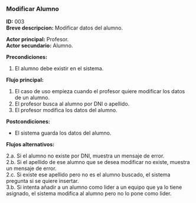 ### Modificar Alumno  
**ID:** 003  
**Breve descripcion:** Modificar datos del alumno.  
  
  **Actor principal:** Profesor.  
  **Actor secundario:** Alumno.
    
  **Precondiciones:**
1. El alumno debe existir en el sistema.  

**Flujo principal:**  
1. El caso de uso empieza cuando el profesor quiere modificar los datos de un alumno.
2. El profesor busca al alumno por DNI o apellido.
3. El profesor modifica los datos del alumno.

**Postcondiciones:**
- El sistema guarda los datos del alumno.

**Flujos alternativos:**  

2.a. Si el alumno no existe por DNI, muestra un mensaje de error.  
2.b. Si el apellido de ese alumno que se desea modificar no existe, muestra un mensaje de error.  
2.c. Si existe ese apellido pero no es el alumno buscado, el sistema pregunta si se quiere insertar.  
3.b. Si intenta añadir a un alumno como lider a un equipo que ya lo tiene asignado, el sistema modifica al alumno pero no lo pone como lider.
